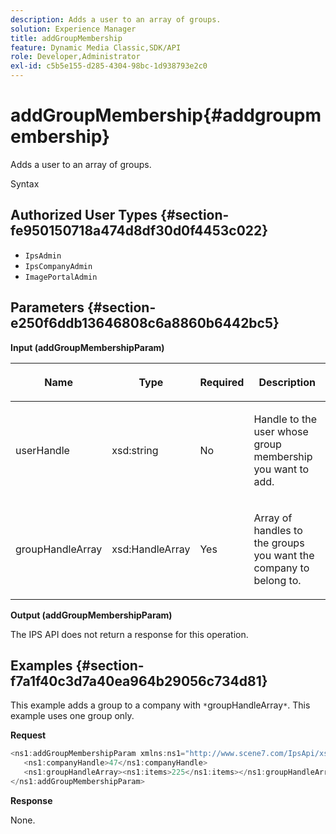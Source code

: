 ```yaml
---
description: Adds a user to an array of groups.
solution: Experience Manager
title: addGroupMembership
feature: Dynamic Media Classic,SDK/API
role: Developer,Administrator
exl-id: c5b5e155-d285-4304-98bc-1d938793e2c0
---
```

# addGroupMembership{#addgroupmembership}

Adds a user to an array of groups.

 Syntax 

## Authorized User Types {#section-fe950150718a474d8df30d0f4453c022}

* `IpsAdmin` 
* `IpsCompanyAdmin` 
* `ImagePortalAdmin`

## Parameters {#section-e250f6ddb13646808c6a8860b6442bc5}

**Input (addGroupMembershipParam)** 

<table id="table_71AD8902E4854CA5A12379DBA4DF17C7"> 
 <thead> 
  <tr> 
   <th colname="col1" class="entry"> <p>Name </p> </th> 
   <th colname="col2" class="entry"> <p>Type </p> </th> 
   <th colname="col3" class="entry"> <p>Required </p> </th> 
   <th colname="col4" class="entry"> <p>Description </p> </th> 
  </tr> 
 </thead>
 <tbody> 
  <tr> 
   <td colname="col1"> <span class="codeph"> <span class="varname"> userHandle</span> </span> </td> 
   <td colname="col2"> <span class="codeph"> xsd:string</span> </td> 
   <td colname="col3"> <p>No </p> </td> 
   <td colname="col4"> <p>Handle to the user whose group membership you want to add. </p> </td> 
  </tr> 
  <tr> 
   <td colname="col1"> <span class="codeph"> <span class="varname"> groupHandleArray</span> </span> </td> 
   <td colname="col2"> <span class="codeph"> xsd:HandleArray</span> </td> 
   <td colname="col3"> <p>Yes </p> </td> 
   <td colname="col4"> <p>Array of handles to the groups you want the company to belong to. </p> </td> 
  </tr> 
 </tbody> 
</table>

**Output (addGroupMembershipParam)**

The IPS API does not return a response for this operation.

## Examples {#section-f7a1f40c3d7a40ea964b29056c734d81}

This example adds a group to a company with `*`groupHandleArray`*`. This example uses one group only.

**Request** 

```java
<ns1:addGroupMembershipParam xmlns:ns1="http://www.scene7.com/IpsApi/xsd">
   <ns1:companyHandle>47</ns1:companyHandle>
   <ns1:groupHandleArray><ns1:items>225</ns1:items></ns1:groupHandleArray>
</ns1:addGroupMembershipParam>
```

**Response**

None.
